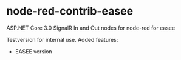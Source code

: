 
# node-red-contrib-easee
ASP.NET Core 3.0 SignalR In and Out nodes for node-red for easee

Testversion for internal use. Added features:
* EASEE version
